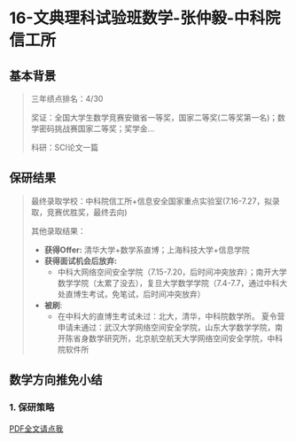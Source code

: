 # 16-文典理科试验班数学-张仲毅-中科院信工所   

## 基本背景

> 三年绩点排名：4/30
>
> 奖证：全国大学生数学竞赛安徽省一等奖，国家二等奖(二等奖第一名)；数学密码挑战赛国家二等奖；奖学金... 
>
> 科研：SCI论文一篇

## 保研结果

> 最终录取学校：中科院信工所+信息安全国家重点实验室(7.16-7.27，拟录取，竞赛优胜奖，最终去向)
> 
> 其他录取结果：
>
> * **获得Offer:**
>   清华大学+数学系直博；上海科技大学+信息学院 
> * **获得面试机会后放弃:**
>   * 中科大网络空间安全学院（7.15-7.20，后时间冲突放弃）；南开大学数学学院（太累了没去），复旦大学数学学院（7.4-7.7，通过中科大处直博生考试，免笔试，后时间冲突放弃）
> * **被刷**:
>   * 在中科大的直博生考试未过：北大，清华，中科院数学所。
>    夏令营申请未通过：武汉大学网络空间安全学院，山东大学数学学院，南开陈省身数学研究所，北京航空航天大学网络空间安全学院，中科院软件所 

## 数学方向推免小结

### 1. 保研策略
[PDF全文请点我](https://ahuer-leaplap.github.io/Impart-Inherit/升学就业/文典学院/16-文典理科试验班-张仲毅-数学方向推免小结.pdf)
